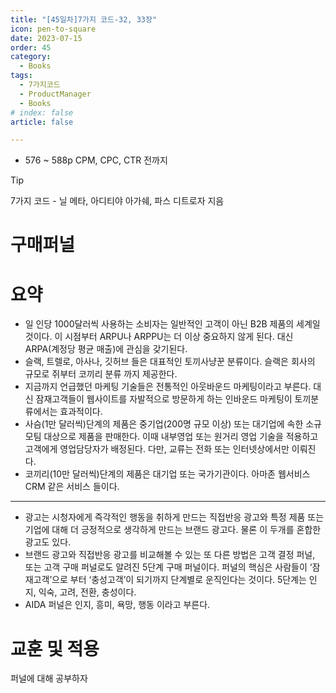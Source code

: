 ```yaml
---
title: "[45일차]7가지 코드-32, 33장"
icon: pen-to-square
date: 2023-07-15
order: 45
category:
  - Books
tags:
  - 7가지코드
  - ProductManager
  - Books
# index: false
article: false

---
```


- 576 ~ 588p CPM, CPC, CTR 전까지

<!-- more -->

>[!tip]
>7가지 코드 - 닐 메타, 아디티야 아가쉐, 파스 디트로자 지음


# 구매퍼널

# 요약

- 일 인당 1000달러씩 사용하는 소비자는 일반적인 고객이 아닌 B2B 제품의 세계일 것이다. 이 시점부터 ARPU나 ARPPU는 더 이상 중요하지 않게 된다. 대신 ARPA(계정당 평균 매출)에 관심을 갖기된다.
- 슬랙, 트렐로, 아사나, 깃허브 들은 대표적인 토끼사냥꾼 분류이다. 슬랙은 회사의 규모로 쥐부터 코끼리 분류 까지 제공한다.
- 지금까지 언급했던 마케팅 기술들은 전통적인 아웃바운드 마케팅이라고 부른다. 대신 잠재고객들이 웹사이트를 자발적으로 방문하게 하는 인바운드 마케팅이 토끼분류에서는 효과적이다.
- 사슴(1만 달러씩)단계의 제품은 중기업(200명 규모 이상) 또는 대기업에 속한 소규모팀 대상으로 제품을 판매한다. 이때 내부영업 또는 원거리 영업 기술을 적용하고 고객에게 영업담당자가 배정된다. 다만, 교류는 전화 또는 인터넷상에서만 이뤄진다.
- 코끼리(10만 달러씩)단계의 제품은 대기업 또는 국가기관이다. 아마존 웹서비스 CRM 같은 서비스 들이다.

---

- 광고는 시청자에게 즉각적인 행동을 취하게 만드는 직접반응 광고와 특정 제품 또는 기업에 대해 더 긍정적으로 생각하게 만드는 브랜드 광고다. 물론 이 두개를 혼합한 광고도 있다.
- 브랜드 광고와 직접반응 광고를 비교해볼 수 있는 또 다른 방법은 고객 결정 퍼널, 또는 고객 구매 퍼널로도 알려진 5단계 구매 퍼널이다. 퍼널의 핵심은 사람들이 ‘잠재고객’으로 부터 ‘충성고객’이 되기까지 단계별로 운직인다는 것이다. 
5단계는 인지, 익숙, 고려, 전환, 충성이다.
- AIDA 퍼널은 인지, 흥미, 욕망, 행동 이라고 부른다.

# 교훈 및 적용

퍼널에 대해 공부하자